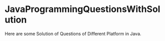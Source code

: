 # JavaProgrammingQuestionsWithSolution
Here are some Solution of Questions of Different Platform in Java.
